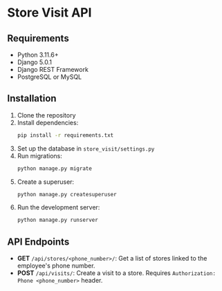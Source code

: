 # Store Visit API

## Requirements

- Python 3.11.6+
- Django 5.0.1
- Django REST Framework
- PostgreSQL or MySQL

## Installation

1. Clone the repository
2. Install dependencies:
    ```bash
    pip install -r requirements.txt
    ```
3. Set up the database in `store_visit/settings.py`
4. Run migrations:
    ```bash
    python manage.py migrate
    ```
5. Create a superuser:
    ```bash
    python manage.py createsuperuser
    ```
6. Run the development server:
    ```bash
    python manage.py runserver
    ```

## API Endpoints

- **GET** `/api/stores/<phone_number>/`: Get a list of stores linked to the employee's phone number.
- **POST** `/api/visits/`: Create a visit to a store. Requires `Authorization: Phone <phone_number>` header.
